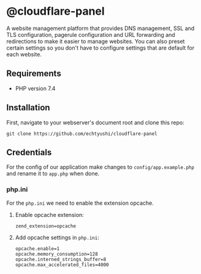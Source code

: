 # @cloudflare-panel

A website management platform that provides DNS management, SSL and TLS configuration, pagerule configuration and URL forwarding and redirections
to make it easier to manage websites. You can also preset certain settings so you don't have to configure settings that are default for each website.

## Requirements
- PHP version 7.4

## Installation
First, navigate to your webserver's document root and clone this repo:

    git clone https://github.com/echtyushi/cloudflare-panel

## Credentials

For the config of our application make changes to `config/app.example.php` and rename it to `app.php` when done.

### php.ini

For the `php.ini` we need to enable the extension opcache.

1.  Enable opcache extension:

        zend_extension=opcache

2.  Add opcache settings in `php.ini`:

        opcache.enable=1
        opcache.memory_consumption=128
        opcache.interned_strings_buffer=8
        opcache.max_accelerated_files=4000
